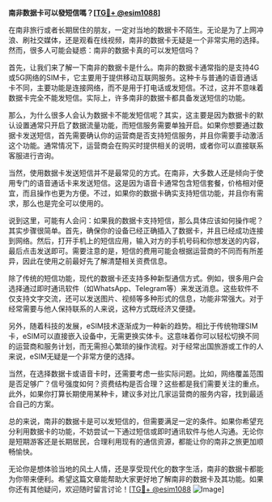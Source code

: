 **南非数据卡可以發短信嗎？[[TG💪+ @esim1088](https://t.me/s/esim1088)]**

在南非旅行或者长期居住的朋友，一定对当地的数据卡不陌生。无论是为了上网冲浪、刷社交媒体，还是观看在线视频，南非的数据卡无疑是一个非常实用的选择。然而，很多人可能会疑惑：南非的数据卡真的可以发短信吗？

首先，让我们来了解一下南非的数据卡是什么。南非的数据卡通常指的是支持4G或5G网络的SIM卡，它主要用于提供移动互联网服务。这种卡与普通的语音通话卡不同，主要功能是连接网络，而不是用于打电话或发短信。不过，这并不意味着数据卡完全不能发短信。实际上，许多南非的数据卡都具备发送短信的功能。

那么，为什么很多人会认为数据卡不能发短信呢？其实，这主要是因为数据卡的默认设置通常只开启了数据流量功能，而短信服务需要单独开启。如果你想要通过数据卡发送短信，首先需要确认你的运营商是否支持短信服务，并且你需要手动激活这个功能。通常情况下，运营商会在购买时提供相关的说明，或者你可以直接联系客服进行咨询。

当然，使用数据卡发送短信并不是最常见的方式。在南非，大多数人还是倾向于使用专门的语音通话卡来发送短信。这是因为语音卡通常包含短信套餐，价格相对便宜，而且操作也更为方便。不过，如果你的数据卡确实支持短信功能，并且你有需求，那么也是完全可以使用的。

说到这里，可能有人会问：如果我的数据卡支持短信，那么具体应该如何操作呢？其实步骤很简单。首先，确保你的设备已经正确插入了数据卡，并且已经成功连接到网络。然后，打开手机上的短信应用，输入对方的手机号码和你想发送的内容，最后点击发送即可。需要注意的是，短信的费用可能会根据运营商的不同而有所差异，因此在使用之前最好先了解清楚相关资费信息。

除了传统的短信功能，现代的数据卡还支持多种新型通信方式。例如，很多用户会选择通过即时通讯软件（如WhatsApp、Telegram等）来发送消息。这些软件不仅支持文字交流，还可以发送图片、视频等多种形式的信息，功能非常强大。对于经常需要与他人保持联系的人来说，这种方式既经济又便捷。

另外，随着科技的发展，eSIM技术逐渐成为一种新的趋势。相比于传统物理SIM卡，eSIM可以直接嵌入设备中，无需更换实体卡。这意味着你可以轻松切换不同的运营商和服务计划，而无需担心繁琐的操作流程。对于经常出国旅游或工作的人来说，eSIM无疑是一个非常方便的选择。

当然，在选择数据卡或语音卡时，还需要考虑一些实际问题。比如，网络覆盖范围是否足够广？信号强度如何？资费结构是否合理？这些都是我们需要关注的重点。此外，如果你打算长期使用某种卡，建议多对比几家运营商的服务内容，找到最适合自己的方案。

总的来说，南非的数据卡是可以发短信的，但需要满足一定的条件。如果你希望充分利用数据卡的功能，不妨尝试一下通过短信或即时通讯软件与他人沟通。无论你是短期游客还是长期居民，合理利用现有的通信资源，都能让你的南非之旅更加顺畅愉快。

无论你是想体验当地的风土人情，还是享受现代化的数字生活，南非的数据卡都能为你带来便利。希望这篇文章能帮助大家更好地了解南非的数据卡及其功能。如果你还有其他疑问，欢迎随时留言讨论！[[TG💪+ @esim1088](https://t.me/s/esim1088) ![Image](https://i.postimg.cc/4NQfJmqS/Snipaste-2025-05-13-00-14-12.png)]